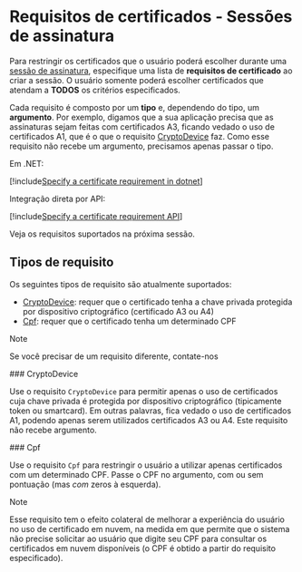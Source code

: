 ﻿# Requisitos de certificados - Sessões de assinatura

Para restringir os certificados que o usuário poderá escolher durante uma [sessão de assinatura](index.md), especifique uma lista de
**requisitos de certificado** ao criar a sessão. O usuário somente poderá escolher certificados que atendam a **TODOS** os critérios
especificados.

Cada requisito é composto por um **tipo** e, dependendo do tipo, um **argumento**. Por exemplo, digamos que a sua aplicação precisa que
as assinaturas sejam feitas com certificados A3, ficando vedado o uso de certificados A1, que é o que o requisito [CryptoDevice](#crypto-device)
faz. Como esse requisito não recebe um argumento, precisamos apenas passar o tipo.

Em .NET:

[!include[Specify a certificate requirement in dotnet](../../../../../../includes/rest-pki/core/signature-sessions/certificate-requirement-dotnet.md)]

Integração direta por API:

[!include[Specify a certificate requirement API](../../../../../../includes/rest-pki/core/signature-sessions/certificate-requirement-api.md)]

Veja os requisitos suportados na próxima sessão.

## Tipos de requisito

Os seguintes tipos de requisito são atualmente suportados:

* [CryptoDevice](#crypt-device): requer que o certificado tenha a chave privada protegida por dispositivo criptográfico (certificado A3 ou A4)
* [Cpf](#cpf): requer que o certificado tenha um determinado CPF

> [!NOTE]
> Se você precisar de um requisito diferente, contate-nos

<a name="crypto-device" />
### CryptoDevice

Use o requisito `CryptoDevice` para permitir apenas o uso de certificados cuja chave privada é protegida por dispositivo criptográfico (tipicamente
token ou smartcard). Em outras palavras, fica vedado o uso de certificados A1, podendo apenas serem utilizados certificados A3 ou A4. Este requisito
não recebe argumento.

<a name="cpf" />
### Cpf

Use o requisito `Cpf` para restringir o usuário a utilizar apenas certificados com um determinado CPF. Passe o CPF no argumento, com ou sem pontuação
(mas *com* zeros à esquerda).

> [!NOTE]
> Esse requisito tem o efeito colateral de melhorar a experiência do usuário no uso de certificado em nuvem, na medida em que permite que o sistema
> não precise solicitar ao usuário que digite seu CPF para consultar os certificados em nuvem disponíveis (o CPF é obtido a partir do requisito especificado).
